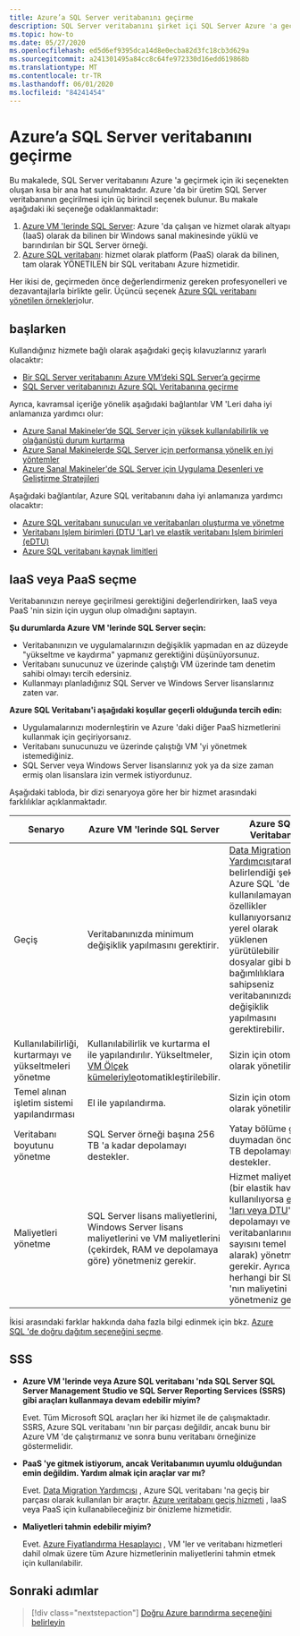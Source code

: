 ```yaml
---
title: Azure’a SQL Server veritabanını geçirme
description: SQL Server veritabanını şirket içi SQL Server Azure 'a geçirmeyi öğrenin.
ms.topic: how-to
ms.date: 05/27/2020
ms.openlocfilehash: ed5d6ef9395dca14d8e0ecba82d3fc18cb3d629a
ms.sourcegitcommit: a241301495a84cc8c64fe972330d16edd619868b
ms.translationtype: MT
ms.contentlocale: tr-TR
ms.lasthandoff: 06/01/2020
ms.locfileid: "84241454"
---
```

# <a name="migrate-a-sql-server-database-to-azure"></a>Azure’a SQL Server veritabanını geçirme

Bu makalede, SQL Server veritabanını Azure 'a geçirmek için iki seçenekten oluşan kısa bir ana hat sunulmaktadır. Azure 'da bir üretim SQL Server veritabanının geçirilmesi için üç birincil seçenek bulunur. Bu makale aşağıdaki iki seçeneğe odaklanmaktadır:

1. [Azure VM 'lerinde SQL Server](https://docs.microsoft.com/azure/virtual-machines/windows/sql/virtual-machines-windows-sql-server-iaas-overview): Azure 'da çalışan ve hizmet olarak altyapı (IaaS) olarak da bilinen bir Windows sanal makinesinde yüklü ve barındırılan bir SQL Server örneği.
2. [Azure SQL veritabanı](https://docs.microsoft.com/azure/sql-database/sql-database-technical-overview): hizmet olarak platform (PaaS) olarak da bilinen, tam olarak YÖNETILEN bir SQL veritabanı Azure hizmetidir.

Her ikisi de, geçirmeden önce değerlendirmeniz gereken profesyonelleri ve dezavantajlarla birlikte gelir. Üçüncü seçenek [Azure SQL veritabanı yönetilen örnekleri](https://docs.microsoft.com/azure/sql-database/sql-database-managed-instance)olur.

## <a name="get-started"></a>başlarken

Kullandığınız hizmete bağlı olarak aşağıdaki geçiş kılavuzlarınız yararlı olacaktır:

* [Bir SQL Server veritabanını Azure VM’deki SQL Server’a geçirme](https://docs.microsoft.com/azure/virtual-machines/windows/sql/virtual-machines-windows-migrate-sql)
* [SQL Server veritabanınızı Azure SQL Veritabanına geçirme](https://docs.microsoft.com/azure/sql-database/sql-database-migrate-your-sql-server-database)

Ayrıca, kavramsal içeriğe yönelik aşağıdaki bağlantılar VM 'Leri daha iyi anlamanıza yardımcı olur:

* [Azure Sanal Makineler’de SQL Server için yüksek kullanılabilirlik ve olağanüstü durum kurtarma](https://docs.microsoft.com/azure/virtual-machines/windows/sql/virtual-machines-windows-sql-high-availability-dr)
* [Azure Sanal Makinelerde SQL Server için performansa yönelik en iyi yöntemler](https://docs.microsoft.com/azure/virtual-machines/windows/sql/virtual-machines-windows-sql-performance)
* [Azure Sanal Makineler'de SQL Server için Uygulama Desenleri ve Geliştirme Stratejileri](https://docs.microsoft.com/azure/virtual-machines/windows/sql/virtual-machines-windows-sql-server-app-patterns-dev-strategies)

Aşağıdaki bağlantılar, Azure SQL veritabanını daha iyi anlamanıza yardımcı olacaktır:

* [Azure SQL veritabanı sunucuları ve veritabanları oluşturma ve yönetme](https://docs.microsoft.com/azure/sql-database/sql-database-servers-databases)
* [Veritabanı Işlem birimleri (DTU 'Lar) ve elastik veritabanı Işlem birimleri (eDTU)](https://docs.microsoft.com/azure/sql-database/sql-database-what-is-a-dtu)
* [Azure SQL veritabanı kaynak limitleri](https://docs.microsoft.com/azure/sql-database/sql-database-resource-limits)

## <a name="choosing-iaas-or-paas"></a>IaaS veya PaaS seçme

Veritabanınızın nereye geçirilmesi gerektiğini değerlendirirken, IaaS veya PaaS 'nin sizin için uygun olup olmadığını saptayın.

**Şu durumlarda Azure VM 'lerinde SQL Server seçin:**

* Veritabanınızın ve uygulamalarınızın değişiklik yapmadan en az düzeyde "yükseltme ve kaydırma" yapmanız gerektiğini düşünüyorsunuz.
* Veritabanı sunucunuz ve üzerinde çalıştığı VM üzerinde tam denetim sahibi olmayı tercih edersiniz.
* Kullanmayı planladığınız SQL Server ve Windows Server lisanslarınız zaten var.

**Azure SQL Veritabanı'i aşağıdaki koşullar geçerli olduğunda tercih edin:**

* Uygulamalarınızı modernleştirin ve Azure 'daki diğer PaaS hizmetlerini kullanmak için geçiriyorsanız.
* Veritabanı sunucunuzu ve üzerinde çalıştığı VM 'yi yönetmek istemediğiniz.
* SQL Server veya Windows Server lisanslarınız yok ya da size zaman ermiş olan lisanslara izin vermek istiyordunuz.

Aşağıdaki tabloda, bir dizi senaryoya göre her bir hizmet arasındaki farklılıklar açıklanmaktadır.

| Senaryo | Azure VM 'lerinde SQL Server | Azure SQL Veritabanı |
|----------|-------------------------|--------------------|
| Geçiş | Veritabanınızda minimum değişiklik yapılmasını gerektirir. | [Data Migration Yardımcısı](https://www.microsoft.com/download/details.aspx?id=53595)tarafından belirlendiği şekilde, Azure SQL 'de kullanılamayan özellikler kullanıyorsanız veya yerel olarak yüklenen yürütülebilir dosyalar gibi başka bağımlılıklara sahipseniz veritabanınızda değişiklik yapılmasını gerektirebilir.|
| Kullanılabilirliği, kurtarmayı ve yükseltmeleri yönetme | Kullanılabilirlik ve kurtarma el ile yapılandırılır. Yükseltmeler, [VM Ölçek kümeleriyle](https://docs.microsoft.com/azure/virtual-machine-scale-sets/virtual-machine-scale-sets-automatic-upgrade)otomatikleştirilebilir. | Sizin için otomatik olarak yönetilir. |
| Temel alınan işletim sistemi yapılandırması | El ile yapılandırma. | Sizin için otomatik olarak yönetilir. |
| Veritabanı boyutunu yönetme | SQL Server örneği başına 256 TB 'a kadar depolamayı destekler. | Yatay bölüme gerek duymadan önce 8 TB depolamayı destekler. |
| Maliyetleri yönetme | SQL Server lisans maliyetlerini, Windows Server lisans maliyetlerini ve VM maliyetlerini (çekirdek, RAM ve depolamaya göre) yönetmeniz gerekir. | Hizmet maliyetlerini (bir elastik havuz kullanılıyorsa [eDTU 'ları veya DTU](https://docs.microsoft.com/azure/sql-database/sql-database-what-is-a-dtu)'ları, depolamayı ve veritabanlarının sayısını temel alarak) yönetmeniz gerekir. Ayrıca, herhangi bir SLA 'nın maliyetini yönetmeniz gerekir. |

İkisi arasındaki farklar hakkında daha fazla bilgi edinmek için bkz. [Azure SQL 'de doğru dağıtım seçeneğini seçme](https://docs.microsoft.com/azure/sql-database/sql-database-paas-vs-sql-server-iaas).

## <a name="faq"></a>SSS

* **Azure VM 'lerinde veya Azure SQL veritabanı 'nda SQL Server SQL Server Management Studio ve SQL Server Reporting Services (SSRS) gibi araçları kullanmaya devam edebilir miyim?**

    Evet. Tüm Microsoft SQL araçları her iki hizmet ile de çalışmaktadır. SSRS, Azure SQL veritabanı 'nın bir parçası değildir, ancak bunu bir Azure VM 'de çalıştırmanız ve sonra bunu veritabanı örneğinize göstermelidir.

* **PaaS 'ye gitmek istiyorum, ancak Veritabanımın uyumlu olduğundan emin değildim. Yardım almak için araçlar var mı?**

    Evet. [Data Migration Yardımcısı](https://www.microsoft.com/download/details.aspx?id=53595) , Azure SQL veritabanı 'na geçiş bir parçası olarak kullanılan bir araçtır. [Azure veritabanı geçiş hizmeti](https://azure.microsoft.com/campaigns/database-migration/) , IaaS veya PaaS için kullanabileceğiniz bir önizleme hizmetidir.

* **Maliyetleri tahmin edebilir miyim?**

    Evet. [Azure Fiyatlandırma Hesaplayıcı](https://azure.microsoft.com/pricing/calculator/) , VM 'ler ve veritabanı hizmetleri dahil olmak üzere tüm Azure hizmetlerinin maliyetlerini tahmin etmek için kullanılabilir.

## <a name="next-steps"></a>Sonraki adımlar

> [!div class="nextstepaction"]
> [Doğru Azure barındırma seçeneğini belirleyin](choose.md)
